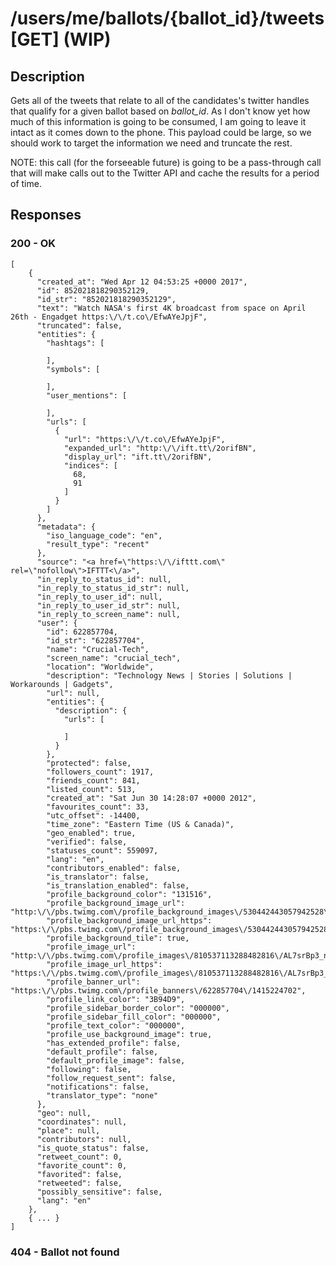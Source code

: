 # /users/me/ballots/{ballot_id}/tweets [GET] (WIP)

## Description
Gets all of the tweets that relate to all of the candidates's twitter handles that qualify for a given ballot based on *ballot_id*. As I don't know yet how much of this information is going to be consumed, I am going to leave it intact as it comes down to the phone. This payload could be large, so we should work to target the information we need and truncate the rest.

NOTE: this call (for the forseeable future) is going to be a pass-through call that will make calls out to the Twitter API and cache the results for a period of time.



## Responses
### 200 - OK
```
[
    {
      "created_at": "Wed Apr 12 04:53:25 +0000 2017",
      "id": 852021818290352129,
      "id_str": "852021818290352129",
      "text": "Watch NASA's first 4K broadcast from space on April 26th - Engadget https:\/\/t.co\/EfwAYeJpjF",
      "truncated": false,
      "entities": {
        "hashtags": [
          
        ],
        "symbols": [
          
        ],
        "user_mentions": [
          
        ],
        "urls": [
          {
            "url": "https:\/\/t.co\/EfwAYeJpjF",
            "expanded_url": "http:\/\/ift.tt\/2orifBN",
            "display_url": "ift.tt\/2orifBN",
            "indices": [
              68,
              91
            ]
          }
        ]
      },
      "metadata": {
        "iso_language_code": "en",
        "result_type": "recent"
      },
      "source": "<a href=\"https:\/\/ifttt.com\" rel=\"nofollow\">IFTTT<\/a>",
      "in_reply_to_status_id": null,
      "in_reply_to_status_id_str": null,
      "in_reply_to_user_id": null,
      "in_reply_to_user_id_str": null,
      "in_reply_to_screen_name": null,
      "user": {
        "id": 622857704,
        "id_str": "622857704",
        "name": "Crucial-Tech",
        "screen_name": "crucial_tech",
        "location": "Worldwide",
        "description": "Technology News | Stories | Solutions | Workarounds | Gadgets",
        "url": null,
        "entities": {
          "description": {
            "urls": [
              
            ]
          }
        },
        "protected": false,
        "followers_count": 1917,
        "friends_count": 841,
        "listed_count": 513,
        "created_at": "Sat Jun 30 14:28:07 +0000 2012",
        "favourites_count": 33,
        "utc_offset": -14400,
        "time_zone": "Eastern Time (US & Canada)",
        "geo_enabled": true,
        "verified": false,
        "statuses_count": 559097,
        "lang": "en",
        "contributors_enabled": false,
        "is_translator": false,
        "is_translation_enabled": false,
        "profile_background_color": "131516",
        "profile_background_image_url": "http:\/\/pbs.twimg.com\/profile_background_images\/530442443057942528\/jgQgrriz.jpeg",
        "profile_background_image_url_https": "https:\/\/pbs.twimg.com\/profile_background_images\/530442443057942528\/jgQgrriz.jpeg",
        "profile_background_tile": true,
        "profile_image_url": "http:\/\/pbs.twimg.com\/profile_images\/810537113288482816\/AL7srBp3_normal.jpg",
        "profile_image_url_https": "https:\/\/pbs.twimg.com\/profile_images\/810537113288482816\/AL7srBp3_normal.jpg",
        "profile_banner_url": "https:\/\/pbs.twimg.com\/profile_banners\/622857704\/1415224702",
        "profile_link_color": "3B94D9",
        "profile_sidebar_border_color": "000000",
        "profile_sidebar_fill_color": "000000",
        "profile_text_color": "000000",
        "profile_use_background_image": true,
        "has_extended_profile": false,
        "default_profile": false,
        "default_profile_image": false,
        "following": false,
        "follow_request_sent": false,
        "notifications": false,
        "translator_type": "none"
      },
      "geo": null,
      "coordinates": null,
      "place": null,
      "contributors": null,
      "is_quote_status": false,
      "retweet_count": 0,
      "favorite_count": 0,
      "favorited": false,
      "retweeted": false,
      "possibly_sensitive": false,
      "lang": "en"
    },
    { ... }
]
```
### 404 - Ballot not found